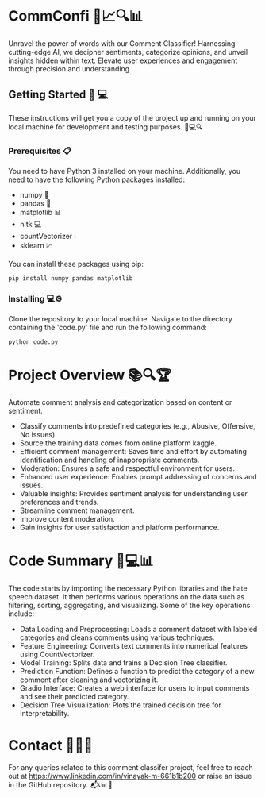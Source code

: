 # CommConfi 🚀📈🔍📊
Unravel the power of words with our Comment Classifier! Harnessing cutting-edge AI, we decipher sentiments, categorize opinions, and unveil insights hidden within text. Elevate user experiences and engagement through precision and understanding

## Getting Started 🔧 :computer:

These instructions will get you a copy of the project up and running on your local machine for development and testing purposes. 📝💻🔍

### Prerequisites 📋
You need to have Python 3 installed on your machine. Additionally, you need to have the following Python packages installed:

 + numpy 🧮
 + pandas 🐼
 + matplotlib 📊
 + nltk :computer:
 + countVectorizer ℹ️
 + sklearn 💹
   

You can install these packages using pip:

```
pip install numpy pandas matplotlib
```

### Installing 💻⚙️

Clone the repository to your local machine. Navigate to the directory containing the 'code.py' file and run the following command:

```
python code.py
```

# Project Overview 📚🔍🏆
   Automate comment analysis and categorization based on content or sentiment.
   
 + Classify comments into predefined categories (e.g., Abusive, Offensive, No issues).
 + Source the training data comes from online platform kaggle.
 + Efficient comment management: Saves time and effort by automating identification and handling of inappropriate comments.
 + Moderation: Ensures a safe and respectful environment for users.
 + Enhanced user experience: Enables prompt addressing of concerns and issues.
 + Valuable insights: Provides sentiment analysis for understanding user preferences and trends.
 + Streamline comment management.
 + Improve content moderation.
 + Gain insights for user satisfaction and platform performance.

# Code Summary 📝💻📊

 The code starts by importing the necessary Python libraries and the hate speech dataset. It then performs various operations on the data such as filtering, sorting, aggregating, and 
 visualizing. Some of the key operations include:
 
 + Data Loading and Preprocessing: Loads a comment dataset with labeled categories and cleans comments using various techniques.
 + Feature Engineering: Converts text comments into numerical features using CountVectorizer.
 + Model Training: Splits data and trains a Decision Tree classifier.
 + Prediction Function: Defines a function to predict the category of a new comment after cleaning and vectorizing it.
 + Gradio Interface: Creates a web interface for users to input comments and see their predicted category.
 + Decision Tree Visualization: Plots the trained decision tree for interpretability.



# Contact 📧📞🤝

For any queries related to this comment classifer project, feel free to reach out at https://www.linkedin.com/in/vinayak-m-661b1b200 or raise an issue in the GitHub repository. 📬📞📊🤝
